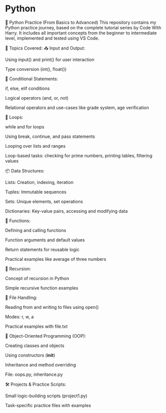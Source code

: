 # Python 
📁 Python Practice (From Basics to Advanced)
This repository contains my Python practice journey, based on the complete tutorial series by Code With Harry. It includes all important concepts from the beginner to intermediate level, implemented and tested using VS Code.

🧠 Topics Covered:
📥 Input and Output:

Using input() and print() for user interaction

Type conversion (int(), float())

🔀 Conditional Statements:

if, else, elif conditions

Logical operators (and, or, not)

Relational operators and use-cases like grade system, age verification

🔁 Loops:

while and for loops

Using break, continue, and pass statements

Looping over lists and ranges

Loop-based tasks: checking for prime numbers, printing tables, filtering values

📦 Data Structures:

Lists: Creation, indexing, iteration

Tuples: Immutable sequences

Sets: Unique elements, set operations

Dictionaries: Key-value pairs, accessing and modifying data

🧮 Functions:

Defining and calling functions

Function arguments and default values

Return statements for reusable logic

Practical examples like average of three numbers

🔁 Recursion:

Concept of recursion in Python

Simple recursive function examples

📂 File Handling:

Reading from and writing to files using open()

Modes: r, w, a

Practical examples with file.txt

🧰 Object-Oriented Programming (OOP):

Creating classes and objects

Using constructors (__init__)

Inheritance and method overriding

File: oops.py, inheritance.py

🛠️ Projects & Practice Scripts:

Small logic-building scripts (project1.py)

Task-specific practice files with examples
